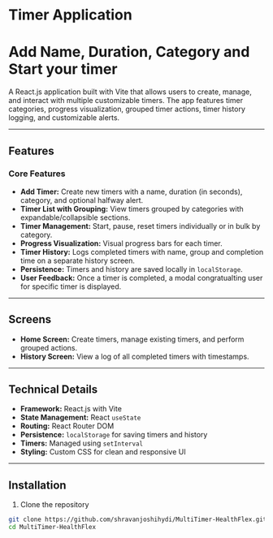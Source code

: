 # Timer Application
# Add Name, Duration, Category and Start your timer

A React.js application built with Vite that allows users to create, manage, and interact with multiple customizable timers. The app features timer categories, progress visualization, grouped timer actions, timer history logging, and customizable alerts.

---

## Features

### Core Features
- **Add Timer:** Create new timers with a name, duration (in seconds), category, and optional halfway alert.
- **Timer List with Grouping:** View timers grouped by categories with expandable/collapsible sections.
- **Timer Management:** Start, pause, reset timers individually or in bulk by category.
- **Progress Visualization:** Visual progress bars for each timer.
- **Timer History:** Logs completed timers with name, group and completion time on a separate history screen.
- **Persistence:** Timers and history are saved locally in `localStorage`.
- **User Feedback:** Once a timer is completed, a modal congratualting user for specific timer is displayed.

---

## Screens

- **Home Screen:** Create timers, manage existing timers, and perform grouped actions.
- **History Screen:** View a log of all completed timers with timestamps.

---

## Technical Details

- **Framework:** React.js with Vite
- **State Management:** React `useState`
- **Routing:** React Router DOM
- **Persistence:** `localStorage` for saving timers and history
- **Timers:** Managed using `setInterval`
- **Styling:** Custom CSS for clean and responsive UI
---

## Installation

1. Clone the repository

```bash
git clone https://github.com/shravanjoshihydi/MultiTimer-HealthFlex.git
cd MultiTimer-HealthFlex